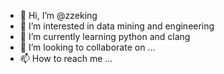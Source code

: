 - 👋 Hi, I’m @zzeking
- 👀 I’m interested in data mining and engineering
- 🌱 I’m currently learning python and clang
- 💞️ I’m looking to collaborate on ...
- 📫 How to reach me ...

<!---
zzeking/zzeking is a ✨ special ✨ repository because its `README.md` (this file) appears on your GitHub profile.
You can click the Preview link to take a look at your changes.
--->
